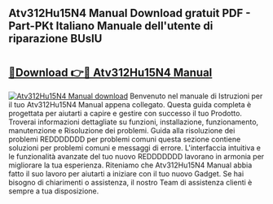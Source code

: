 ## Atv312Hu15N4 Manual Download gratuit PDF - Part-PKt Italiano Manuale dell'utente di riparazione BUslU

# <h2><a href="http://dfe6nu.blite.top/?on=Atv312Hu15N4+Manual">🔗Download 👉🔴 Atv312Hu15N4 Manual</a></h2>

[![Atv312Hu15N4 Manual download](https://i.imgur.com/lujVjoI.png)](http://dfe6nu.blite.top/?on=Atv312Hu15N4+Manual)
Benvenuto nel manuale di Istruzioni per il tuo Atv312Hu15N4 Manual appena collegato. Questa guida completa è progettata per aiutarti a capire e gestire con successo il tuo Prodotto. Troverai informazioni dettagliate su funzioni, installazione, funzionamento, manutenzione e Risoluzione dei problemi. Guida alla risoluzione dei problemi REDDDDDDD per problemi comuni questa sezione contiene soluzioni per problemi comuni e messaggi di errore. L'interfaccia intuitiva e le funzionalità avanzate del tuo nuovo REDDDDDDD lavorano in armonia per migliorare la tua esperienza. Riteniamo che Atv312Hu15N4 Manual abbia fatto il suo lavoro per aiutarti a iniziare con il tuo nuovo Gadget. Se hai bisogno di chiarimenti o assistenza, il nostro Team di assistenza clienti è sempre a tua disposizione.
